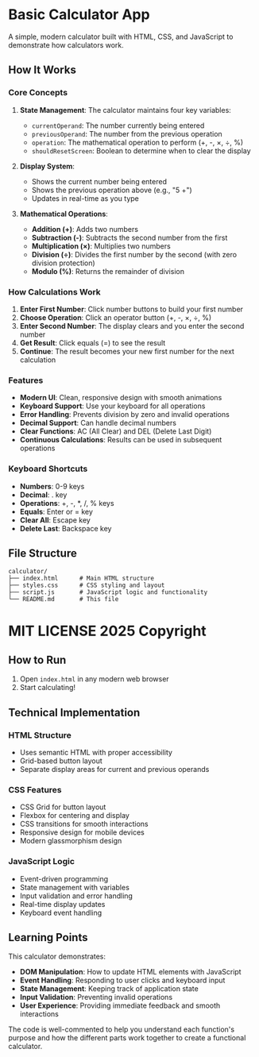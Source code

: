 # Basic Calculator App

A simple, modern calculator built with HTML, CSS, and JavaScript to demonstrate how calculators work.

## How It Works

### Core Concepts

1. **State Management**: The calculator maintains four key variables:
   - `currentOperand`: The number currently being entered
   - `previousOperand`: The number from the previous operation
   - `operation`: The mathematical operation to perform (+, -, ×, ÷, %)
   - `shouldResetScreen`: Boolean to determine when to clear the display

2. **Display System**: 
   - Shows the current number being entered
   - Shows the previous operation above (e.g., "5 +")
   - Updates in real-time as you type

3. **Mathematical Operations**:
   - **Addition (+)**: Adds two numbers
   - **Subtraction (-)**: Subtracts the second number from the first
   - **Multiplication (×)**: Multiplies two numbers
   - **Division (÷)**: Divides the first number by the second (with zero division protection)
   - **Modulo (%)**: Returns the remainder of division

### How Calculations Work

1. **Enter First Number**: Click number buttons to build your first number
2. **Choose Operation**: Click an operator button (+, -, ×, ÷, %)
3. **Enter Second Number**: The display clears and you enter the second number
4. **Get Result**: Click equals (=) to see the result
5. **Continue**: The result becomes your new first number for the next calculation

### Features

- **Modern UI**: Clean, responsive design with smooth animations
- **Keyboard Support**: Use your keyboard for all operations
- **Error Handling**: Prevents division by zero and invalid operations
- **Decimal Support**: Can handle decimal numbers
- **Clear Functions**: AC (All Clear) and DEL (Delete Last Digit)
- **Continuous Calculations**: Results can be used in subsequent operations

### Keyboard Shortcuts

- **Numbers**: 0-9 keys
- **Decimal**: . key
- **Operations**: +, -, *, /, % keys
- **Equals**: Enter or = key
- **Clear All**: Escape key
- **Delete Last**: Backspace key

## File Structure

```
calculator/
├── index.html      # Main HTML structure
├── styles.css      # CSS styling and layout
├── script.js       # JavaScript logic and functionality
└── README.md       # This file
```

# MIT LICENSE 2025 Copyright 

## How to Run

1. Open `index.html` in any modern web browser
2. Start calculating!

## Technical Implementation

### HTML Structure
- Uses semantic HTML with proper accessibility
- Grid-based button layout
- Separate display areas for current and previous operands

### CSS Features
- CSS Grid for button layout
- Flexbox for centering and display
- CSS transitions for smooth interactions
- Responsive design for mobile devices
- Modern glassmorphism design

### JavaScript Logic
- Event-driven programming
- State management with variables
- Input validation and error handling
- Real-time display updates
- Keyboard event handling

## Learning Points

This calculator demonstrates:
- **DOM Manipulation**: How to update HTML elements with JavaScript
- **Event Handling**: Responding to user clicks and keyboard input
- **State Management**: Keeping track of application state
- **Input Validation**: Preventing invalid operations
- **User Experience**: Providing immediate feedback and smooth interactions

The code is well-commented to help you understand each function's purpose and how the different parts work together to create a functional calculator. 
